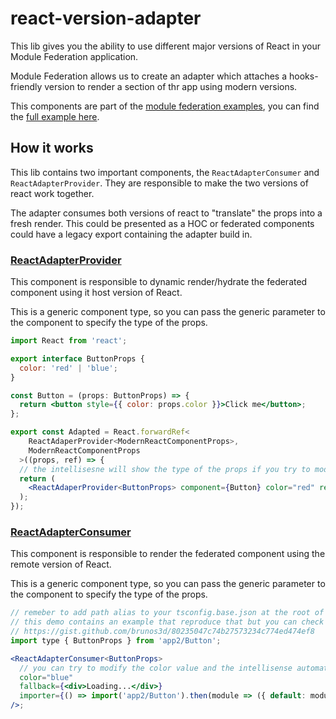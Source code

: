 # react-version-adapter

This lib gives you the ability to use different major versions of React in your Module Federation application.

Module Federation allows us to create an adapter which attaches a hooks-friendly version to render a section of thr app using modern versions.

This components are part of the [module federation examples](https://github.com/module-federation/module-federation-examples/), you can find the [full example here](https://github.com/brunos3d/module-federation-examples/tree/feat/add-typescript-version-of-different-react-versions-sample/different-react-versions-typescript).

## How it works

This lib contains two important components, the `ReactAdapterConsumer` and `ReactAdapterProvider`. They are responsible to make the two versions of react work together.

The adapter consumes both versions of react to "translate" the props into a fresh render. This could be presented as a HOC or federated components could have a legacy export containing the adapter build in.

### [ReactAdapterProvider](./src/ReactAdaperProvider.tsx)

This component is responsible to dynamic render/hydrate the federated component using it host version of React.

This is a generic component type, so you can pass the generic parameter to the component to specify the type of the props.

```jsx
import React from 'react';

export interface ButtonProps {
  color: 'red' | 'blue';
}

const Button = (props: ButtonProps) => {
  return <button style={{ color: props.color }}>Click me</button>;
};

export const Adapted = React.forwardRef<
    ReactAdaperProvider<ModernReactComponentProps>,
    ModernReactComponentProps
  >((props, ref) => {
  // the intellisesne will show the type of the props if you try to modify it
  return (
    <ReactAdaperProvider<ButtonProps> component={Button} color="red" ref={ref} />
  );
});
```

### [ReactAdapterConsumer](./src/ReactAdapterConsumer.tsx)

This component is responsible to render the federated component using the remote version of React.

This is a generic component type, so you can pass the generic parameter to the component to specify the type of the props.

```jsx
// remeber to add path alias to your tsconfig.base.json at the root of the workspace and the type definition file of the remote component
// this demo contains an example that reproduce that but you can check in the gist below
// https://gist.github.com/brunos3d/80235047c74b27573234c774ed474ef8
import type { ButtonProps } from 'app2/Button';

<ReactAdapterConsumer<ButtonProps>
  // you can try to modify the color value and the intellisense automatically will show the type of the props
  color="blue"
  fallback={<div>Loading...</div>}
  importer={() => import('app2/Button').then(module => ({ default: module.Adapted }))}
/>;
```
